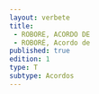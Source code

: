 ```yaml
---
layout: verbete
title:
 - ROBORE, ACORDO DE
 - ROBORÉ, Acordo de
published: true
edition: 1  
type: T
subtype: Acordos
---
```


